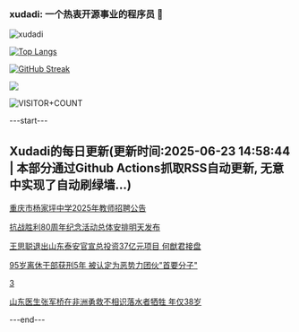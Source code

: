 ### xudadi: 一个热衷开源事业的程序员 👋

![xudadi](https://github-readme-stats-git-masterorgs-github-readme-stats-team.vercel.app/api?username=xudadi)

[![Top Langs](https://github-readme-stats.vercel.app/api/top-langs/?username=xudadi)](https://github.com/anuraghazra/github-readme-stats)

[![GitHub Streak](https://streak-stats.demolab.com?user=xudadi&locale=zh_Hans)](https://git.io/streak-stats)

![](https://raw.githubusercontent.com/xudadi/xudadi/main/assets/github-contribution-grid-snake.svg)

![VISITOR+COUNT](https://komarev.com/ghpvc/?username=xudadi&label=VISITOR+COUNT)


---start---

## Xudadi的每日更新(更新时间:2025-06-23 14:58:44 | 本部分通过Github Actions抓取RSS自动更新, 无意中实现了自动刷绿墙...)

[重庆市杨家坪中学2025年教师招聘公告](https://www.gongkaoleida.com/article/2467086)

[抗战胜利80周年纪念活动总体安排明天发布](https://m.163.com/news/article/K2O5DB4U0001899O.html)

[王思聪退出山东泰安官宣总投资37亿元项目 何猷君接盘](https://m.163.com/news/article/K2O2UUPS0512B07B.html)

[95岁离休干部获刑5年 被认定为恶势力团伙"首要分子"](https://m.163.com/news/article/K2O10DQ30514D3J0.html)

[3](https://m.163.com/touch/news/sub/domestic)

[山东医生张军桥在非洲勇救不相识落水者牺牲 年仅38岁](https://m.163.com/news/article/K2NNOUDO053469LG.html)

---end---
